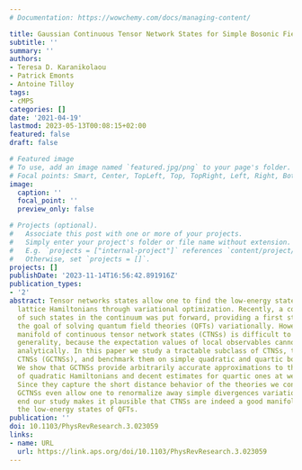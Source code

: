 ```yaml
---
# Documentation: https://wowchemy.com/docs/managing-content/

title: Gaussian Continuous Tensor Network States for Simple Bosonic Field Theories
subtitle: ''
summary: ''
authors:
- Teresa D. Karanikolaou
- Patrick Emonts
- Antoine Tilloy
tags:
- cMPS
categories: []
date: '2021-04-19'
lastmod: 2023-05-13T00:08:15+02:00
featured: false
draft: false

# Featured image
# To use, add an image named `featured.jpg/png` to your page's folder.
# Focal points: Smart, Center, TopLeft, Top, TopRight, Left, Right, BottomLeft, Bottom, BottomRight.
image:
  caption: ''
  focal_point: ''
  preview_only: false

# Projects (optional).
#   Associate this post with one or more of your projects.
#   Simply enter your project's folder or file name without extension.
#   E.g. `projects = ["internal-project"]` references `content/project/deep-learning/index.md`.
#   Otherwise, set `projects = []`.
projects: []
publishDate: '2023-11-14T16:56:42.891916Z'
publication_types:
- '2'
abstract: Tensor networks states allow one to find the low-energy states of local
  lattice Hamiltonians through variational optimization. Recently, a construction
  of such states in the continuum was put forward, providing a first step towards
  the goal of solving quantum field theories (QFTs) variationally. However, the proposed
  manifold of continuous tensor network states (CTNSs) is difficult to study in full
  generality, because the expectation values of local observables cannot be computed
  analytically. In this paper we study a tractable subclass of CTNSs, the Gaussian
  CTNSs (GCTNSs), and benchmark them on simple quadratic and quartic bosonic QFT Hamiltonians.
  We show that GCTNSs provide arbitrarily accurate approximations to the ground states
  of quadratic Hamiltonians and decent estimates for quartic ones at weak coupling.
  Since they capture the short distance behavior of the theories we consider exactly,
  GCTNSs even allow one to renormalize away simple divergences variationally. In the
  end our study makes it plausible that CTNSs are indeed a good manifold to approximate
  the low-energy states of QFTs.
publication: ''
doi: 10.1103/PhysRevResearch.3.023059
links:
- name: URL
  url: https://link.aps.org/doi/10.1103/PhysRevResearch.3.023059
---
```

